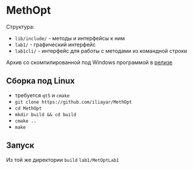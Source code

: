 # MethOpt
Структура:
- `lib/include/` - методы и интерфейсы к ним
- `lab1/` - графический интерфейс
- `lab1cli/` - интерфейс для работы с методами из командной строки

Архив со скомпилированной под Windows программой в [релизе](https://github.com/iliayar/MethOpt/releases/tag/1.1.0)

## Сборка под Linux
- требуется `qt5` и `cmake`
- `git clone https://github.com/iliayar/MethOpt`
- `cd MethOpt`
- `mkdir build && cd build`
- `cmake ..`
- `make`

## Запуск
Из той же директории `build` `lab1/MetOptLab1`
